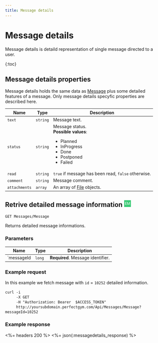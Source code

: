 ```yaml
---
title: Message details
---
```


# Message details

Message details is detaild representation of single message directed to a user. 

{:toc}


## <a name="properties"></a>Message details properties

Message details holds the same data as [Message][MessageProperties] plus some detailed features of a message.
Only message details specyfic properties are described here.


Name         | Type     | Description
-------------|----------|----------------------
`text`	 	 |`string`  | Message text.
`status`     |`string`  | Message status. <br><strong>Possible values</strong>: <br><ul><li>Planned</li><li>InProgress</li><li>Done</li><li>Postponed</li><li>Failed</li></ul>
`read`    	 |`string`  | `true` if message has been read, `false` otherwise.
`comment`    |`string`  | Message comment.
`attachments`|`array`   | An array of [File][File] objects.
      


## Retrive detailed message information ![alt text][EM]

    GET Messages/Message

Returns detailed message informations.


### Parameters

Name            | Type       | Description
----------------|------------|------------------------
`messageId      |`long`      | **Required**. Message identifier.



### Example request

In this example we fetch message with `id` = `10252` detailed information.

``` command-line
curl -i 
     -X GET 
     -H "Authorization: Bearer  $ACCESS_TOKEN"  
     http://yoursubdomain.perfectgym.com/Api/Messages/Message?messageId=10252     	
```


### Example response

<%= headers 200 %>
<%= json(:messagedetails_response) %>



[MessageProperties]: /api/messages/messages#properties 
[File]: /appendix/datatypes/file

[EM]: /assets/images/employee.png "Employee mode"
[UM]: /assets/images/user.png "User mode"